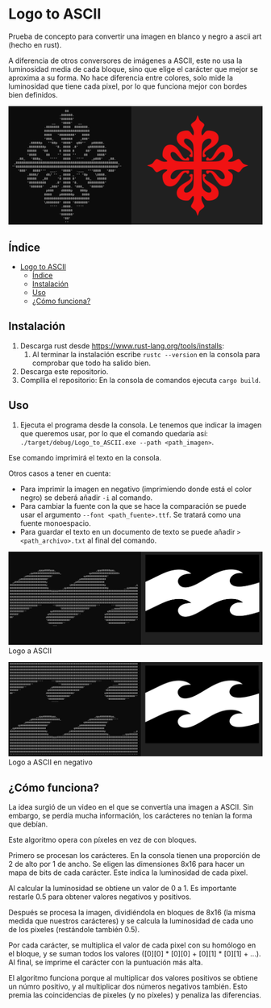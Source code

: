 # Logo to ASCII

Prueba de concepto para convertir una imagen en blanco y negro a ascii art (hecho en rust).

A diferencia de otros conversores de imágenes a ASCII, este no usa la luminosidad media de cada bloque, sino que elige el carácter que mejor se aproxima a su forma. No hace diferencia entre colores, solo mide la luminosidad que tiene cada pixel, por lo que funciona mejor con bordes bien definidos.

![Cruz de Calatrava](./images/cruz.png)

## Índice
- [Logo to ASCII](#logo-to-ascii)
  - [Índice](#índice)
  - [Instalación](#instalación)
  - [Uso](#uso)
  - [¿Cómo funciona?](#cómo-funciona)

## Instalación

1. Descarga rust desde https://www.rust-lang.org/tools/installs:
   1. Al terminar la instalación escribe `rustc --version` en la consola para comprobar que todo ha salido bien.
2. Descarga este repositorio.
3. Compllia el repositorio: En la consola de comandos ejecuta `cargo build`. 

## Uso

1. Ejecuta el programa desde la consola. Le tenemos que indicar la imagen que queremos usar, por lo que el comando quedaría así: `./target/debug/Logo_to_ASCII.exe --path <path_imagen>`.

Ese comando imprimirá el texto en la consola.

Otros casos a tener en cuenta:
* Para imprimir la imagen en negativo (imprimiendo donde está el color negro) se deberá añadir `-i` al comando.
* Para cambiar la fuente con la que se hace la comparación se puede usar el argumento `--font <path_fuente>.ttf`. Se tratará como una fuente monoespacio.
* Para guardar el texto en un documento de texto se puede añadir `> <path_archivo>.txt` al final del comando.

![Imagen procesada](./images/image.png)
Logo a ASCII

![Imagen procesada en negativo](./images/image-i.png)
Logo a ASCII en negativo

## ¿Cómo funciona?

La idea surgió de un video en el que se convertía una imagen a ASCII. Sin embargo, se perdía mucha información, los carácteres no tenían la forma que debían.

Este algoritmo opera con píxeles en vez de con bloques.

Primero se procesan los carácteres. En la consola tienen una proporción de 2 de alto por 1 de ancho. Se eligen las dimensiones 8x16 para hacer un mapa de bits de cada carácter. Este indica la luminosidad de cada pixel.

Al calcular la luminosidad se obtiene un valor de 0 a 1. Es importante restarle 0.5 para obtener valores negativos y positivos.

Después se procesa la imagen, dividiéndola en bloques de 8x16 (la misma medida que nuestros carácteres) y se calcula la luminosidad de cada uno de los pixeles (restándole también 0.5). 

Por cada carácter, se multiplica el valor de cada pixel con su homólogo en el bloque, y se suman todos los valores ([0][0] * [0][0] + [0][1] * [0][1] + ...). Al final, se imprime el carácter con la puntuación más alta.

El algoritmo funciona porque al multiplicar dos valores positivos se obtiene un númro positivo, y al multiplicar dos números negativos también. Esto premia las coincidencias de pixeles (y no píxeles) y penaliza las diferencias.